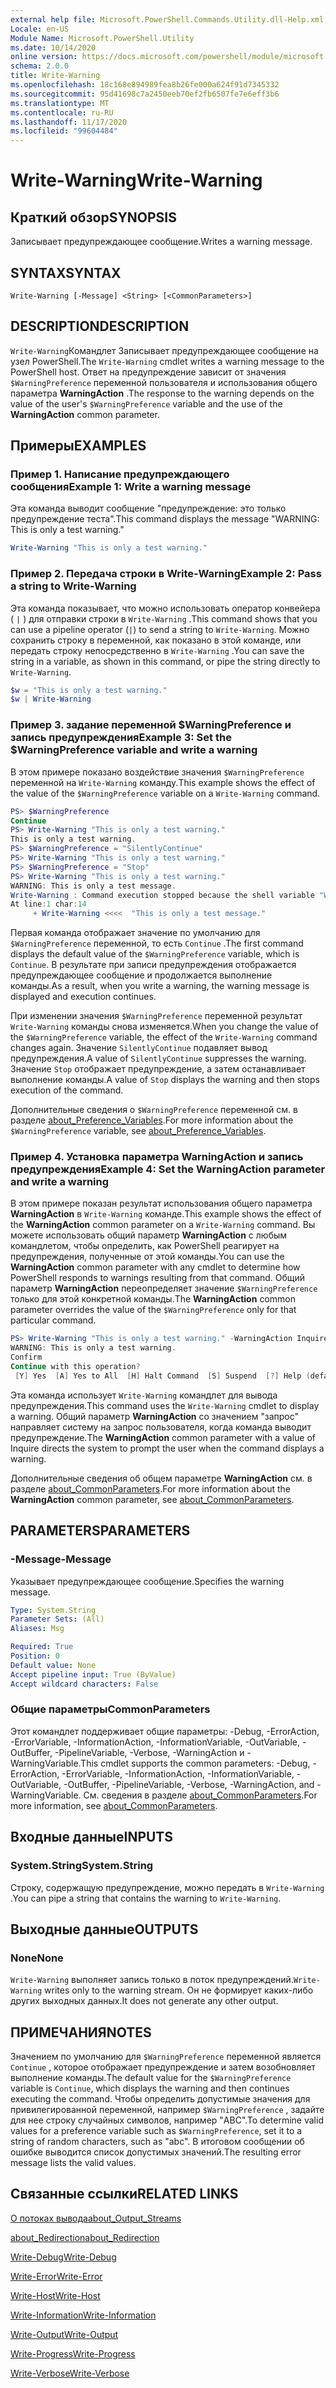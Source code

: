 ```yaml
---
external help file: Microsoft.PowerShell.Commands.Utility.dll-Help.xml
Locale: en-US
Module Name: Microsoft.PowerShell.Utility
ms.date: 10/14/2020
online version: https://docs.microsoft.com/powershell/module/microsoft.powershell.utility/write-warning?view=powershell-7.2&WT.mc_id=ps-gethelp
schema: 2.0.0
title: Write-Warning
ms.openlocfilehash: 18c168e894989fea8b26fe000a624f91d7345332
ms.sourcegitcommit: 95d41698c7a2450eeb70ef2fb6507fe7e6eff3b6
ms.translationtype: MT
ms.contentlocale: ru-RU
ms.lasthandoff: 11/17/2020
ms.locfileid: "99604484"
---
```

# <span data-ttu-id="6067e-102">Write-Warning</span><span class="sxs-lookup"><span data-stu-id="6067e-102">Write-Warning</span></span>

## <span data-ttu-id="6067e-103">Краткий обзор</span><span class="sxs-lookup"><span data-stu-id="6067e-103">SYNOPSIS</span></span>
<span data-ttu-id="6067e-104">Записывает предупреждающее сообщение.</span><span class="sxs-lookup"><span data-stu-id="6067e-104">Writes a warning message.</span></span>

## <span data-ttu-id="6067e-105">SYNTAX</span><span class="sxs-lookup"><span data-stu-id="6067e-105">SYNTAX</span></span>

```
Write-Warning [-Message] <String> [<CommonParameters>]
```

## <span data-ttu-id="6067e-106">DESCRIPTION</span><span class="sxs-lookup"><span data-stu-id="6067e-106">DESCRIPTION</span></span>

<span data-ttu-id="6067e-107">`Write-Warning`Командлет Записывает предупреждающее сообщение на узел PowerShell.</span><span class="sxs-lookup"><span data-stu-id="6067e-107">The `Write-Warning` cmdlet writes a warning message to the PowerShell host.</span></span> <span data-ttu-id="6067e-108">Ответ на предупреждение зависит от значения `$WarningPreference` переменной пользователя и использования общего параметра **WarningAction** .</span><span class="sxs-lookup"><span data-stu-id="6067e-108">The response to the warning depends on the value of the user's `$WarningPreference` variable and the use of the **WarningAction** common parameter.</span></span>

## <span data-ttu-id="6067e-109">Примеры</span><span class="sxs-lookup"><span data-stu-id="6067e-109">EXAMPLES</span></span>

### <span data-ttu-id="6067e-110">Пример 1. Написание предупреждающего сообщения</span><span class="sxs-lookup"><span data-stu-id="6067e-110">Example 1: Write a warning message</span></span>

<span data-ttu-id="6067e-111">Эта команда выводит сообщение "предупреждение: это только предупреждение теста".</span><span class="sxs-lookup"><span data-stu-id="6067e-111">This command displays the message "WARNING: This is only a test warning."</span></span>

```powershell
Write-Warning "This is only a test warning."
```

### <span data-ttu-id="6067e-112">Пример 2. Передача строки в Write-Warning</span><span class="sxs-lookup"><span data-stu-id="6067e-112">Example 2: Pass a string to Write-Warning</span></span>

<span data-ttu-id="6067e-113">Эта команда показывает, что можно использовать оператор конвейера ( `|` ) для отправки строки в `Write-Warning` .</span><span class="sxs-lookup"><span data-stu-id="6067e-113">This command shows that you can use a pipeline operator (`|`) to send a string to `Write-Warning`.</span></span>
<span data-ttu-id="6067e-114">Можно сохранить строку в переменной, как показано в этой команде, или передать строку непосредственно в `Write-Warning` .</span><span class="sxs-lookup"><span data-stu-id="6067e-114">You can save the string in a variable, as shown in this command, or pipe the string directly to `Write-Warning`.</span></span>

```powershell
$w = "This is only a test warning."
$w | Write-Warning
```

### <span data-ttu-id="6067e-115">Пример 3. задание переменной $WarningPreference и запись предупреждения</span><span class="sxs-lookup"><span data-stu-id="6067e-115">Example 3: Set the $WarningPreference variable and write a warning</span></span>

<span data-ttu-id="6067e-116">В этом примере показано воздействие значения `$WarningPreference` переменной на `Write-Warning` команду.</span><span class="sxs-lookup"><span data-stu-id="6067e-116">This example shows the effect of the value of the `$WarningPreference` variable on a `Write-Warning` command.</span></span>

```powershell
PS> $WarningPreference
Continue
PS> Write-Warning "This is only a test warning."
This is only a test warning.
PS> $WarningPreference = "SilentlyContinue"
PS> Write-Warning "This is only a test warning."
PS> $WarningPreference = "Stop"
PS> Write-Warning "This is only a test warning."
WARNING: This is only a test message.
Write-Warning : Command execution stopped because the shell variable "WarningPreference" is set to Stop.
At line:1 char:14
     + Write-Warning <<<<  "This is only a test message."
```

<span data-ttu-id="6067e-117">Первая команда отображает значение по умолчанию для `$WarningPreference` переменной, то есть `Continue` .</span><span class="sxs-lookup"><span data-stu-id="6067e-117">The first command displays the default value of the `$WarningPreference` variable, which is `Continue`.</span></span> <span data-ttu-id="6067e-118">В результате при записи предупреждения отображается предупреждающее сообщение и продолжается выполнение команды.</span><span class="sxs-lookup"><span data-stu-id="6067e-118">As a result, when you write a warning, the warning message is displayed and execution continues.</span></span>

<span data-ttu-id="6067e-119">При изменении значения `$WarningPreference` переменной результат `Write-Warning` команды снова изменяется.</span><span class="sxs-lookup"><span data-stu-id="6067e-119">When you change the value of the `$WarningPreference` variable, the effect of the `Write-Warning` command changes again.</span></span> <span data-ttu-id="6067e-120">Значение `SilentlyContinue` подавляет вывод предупреждения.</span><span class="sxs-lookup"><span data-stu-id="6067e-120">A value of `SilentlyContinue` suppresses the warning.</span></span> <span data-ttu-id="6067e-121">Значение `Stop` отображает предупреждение, а затем останавливает выполнение команды.</span><span class="sxs-lookup"><span data-stu-id="6067e-121">A value of `Stop` displays the warning and then stops execution of the command.</span></span>

<span data-ttu-id="6067e-122">Дополнительные сведения о `$WarningPreference` переменной см. в разделе [about_Preference_Variables](../Microsoft.Powershell.Core/About/about_Preference_Variables.md).</span><span class="sxs-lookup"><span data-stu-id="6067e-122">For more information about the `$WarningPreference` variable, see [about_Preference_Variables](../Microsoft.Powershell.Core/About/about_Preference_Variables.md).</span></span>

### <span data-ttu-id="6067e-123">Пример 4. Установка параметра WarningAction и запись предупреждения</span><span class="sxs-lookup"><span data-stu-id="6067e-123">Example 4: Set the WarningAction parameter and write a warning</span></span>

<span data-ttu-id="6067e-124">В этом примере показан результат использования общего параметра **WarningAction** в `Write-Warning` команде.</span><span class="sxs-lookup"><span data-stu-id="6067e-124">This example shows the effect of the **WarningAction** common parameter on a `Write-Warning` command.</span></span> <span data-ttu-id="6067e-125">Вы можете использовать общий параметр **WarningAction** с любым командлетом, чтобы определить, как PowerShell реагирует на предупреждения, полученные от этой команды.</span><span class="sxs-lookup"><span data-stu-id="6067e-125">You can use the **WarningAction** common parameter with any cmdlet to determine how PowerShell responds to warnings resulting from that command.</span></span> <span data-ttu-id="6067e-126">Общий параметр **WarningAction** переопределяет значение `$WarningPreference` только для этой конкретной команды.</span><span class="sxs-lookup"><span data-stu-id="6067e-126">The **WarningAction** common parameter overrides the value of the `$WarningPreference` only for that particular command.</span></span>

```powershell
PS> Write-Warning "This is only a test warning." -WarningAction Inquire
WARNING: This is only a test warning.
Confirm
Continue with this operation?
 [Y] Yes  [A] Yes to All  [H] Halt Command  [S] Suspend  [?] Help (default is "Y"):
```

<span data-ttu-id="6067e-127">Эта команда использует `Write-Warning` командлет для вывода предупреждения.</span><span class="sxs-lookup"><span data-stu-id="6067e-127">This command uses the `Write-Warning` cmdlet to display a warning.</span></span> <span data-ttu-id="6067e-128">Общий параметр **WarningAction** со значением "запрос" направляет систему на запрос пользователя, когда команда выводит предупреждение.</span><span class="sxs-lookup"><span data-stu-id="6067e-128">The **WarningAction** common parameter with a value of Inquire directs the system to prompt the user when the command displays a warning.</span></span>

<span data-ttu-id="6067e-129">Дополнительные сведения об общем параметре **WarningAction** см. в разделе [about_CommonParameters](../Microsoft.Powershell.Core/About/about_CommonParameters.md).</span><span class="sxs-lookup"><span data-stu-id="6067e-129">For more information about the **WarningAction** common parameter, see [about_CommonParameters](../Microsoft.Powershell.Core/About/about_CommonParameters.md).</span></span>

## <span data-ttu-id="6067e-130">PARAMETERS</span><span class="sxs-lookup"><span data-stu-id="6067e-130">PARAMETERS</span></span>

### <span data-ttu-id="6067e-131">-Message</span><span class="sxs-lookup"><span data-stu-id="6067e-131">-Message</span></span>
<span data-ttu-id="6067e-132">Указывает предупреждающее сообщение.</span><span class="sxs-lookup"><span data-stu-id="6067e-132">Specifies the warning message.</span></span>

```yaml
Type: System.String
Parameter Sets: (All)
Aliases: Msg

Required: True
Position: 0
Default value: None
Accept pipeline input: True (ByValue)
Accept wildcard characters: False
```

### <span data-ttu-id="6067e-133">Общие параметры</span><span class="sxs-lookup"><span data-stu-id="6067e-133">CommonParameters</span></span>

<span data-ttu-id="6067e-134">Этот командлет поддерживает общие параметры: -Debug, -ErrorAction, -ErrorVariable, -InformationAction, -InformationVariable, -OutVariable, -OutBuffer, -PipelineVariable, -Verbose, -WarningAction и -WarningVariable.</span><span class="sxs-lookup"><span data-stu-id="6067e-134">This cmdlet supports the common parameters: -Debug, -ErrorAction, -ErrorVariable, -InformationAction, -InformationVariable, -OutVariable, -OutBuffer, -PipelineVariable, -Verbose, -WarningAction, and -WarningVariable.</span></span> <span data-ttu-id="6067e-135">См. сведения в разделе [about_CommonParameters](https://go.microsoft.com/fwlink/?LinkID=113216).</span><span class="sxs-lookup"><span data-stu-id="6067e-135">For more information, see [about_CommonParameters](https://go.microsoft.com/fwlink/?LinkID=113216).</span></span>

## <span data-ttu-id="6067e-136">Входные данные</span><span class="sxs-lookup"><span data-stu-id="6067e-136">INPUTS</span></span>

### <span data-ttu-id="6067e-137">System.String</span><span class="sxs-lookup"><span data-stu-id="6067e-137">System.String</span></span>

<span data-ttu-id="6067e-138">Строку, содержащую предупреждение, можно передать в `Write-Warning` .</span><span class="sxs-lookup"><span data-stu-id="6067e-138">You can pipe a string that contains the warning to `Write-Warning`.</span></span>

## <span data-ttu-id="6067e-139">Выходные данные</span><span class="sxs-lookup"><span data-stu-id="6067e-139">OUTPUTS</span></span>

### <span data-ttu-id="6067e-140">None</span><span class="sxs-lookup"><span data-stu-id="6067e-140">None</span></span>

<span data-ttu-id="6067e-141">`Write-Warning` выполняет запись только в поток предупреждений.</span><span class="sxs-lookup"><span data-stu-id="6067e-141">`Write-Warning` writes only to the warning stream.</span></span> <span data-ttu-id="6067e-142">Он не формирует каких-либо других выходных данных.</span><span class="sxs-lookup"><span data-stu-id="6067e-142">It does not generate any other output.</span></span>

## <span data-ttu-id="6067e-143">ПРИМЕЧАНИЯ</span><span class="sxs-lookup"><span data-stu-id="6067e-143">NOTES</span></span>

<span data-ttu-id="6067e-144">Значением по умолчанию для `$WarningPreference` переменной является `Continue` , которое отображает предупреждение и затем возобновляет выполнение команды.</span><span class="sxs-lookup"><span data-stu-id="6067e-144">The default value for the `$WarningPreference` variable is `Continue`, which displays the warning and then continues executing the command.</span></span> <span data-ttu-id="6067e-145">Чтобы определить допустимые значения для привилегированной переменной, например `$WarningPreference` , задайте для нее строку случайных символов, например "ABC".</span><span class="sxs-lookup"><span data-stu-id="6067e-145">To determine valid values for a preference variable such as `$WarningPreference`, set it to a string of random characters, such as "abc".</span></span> <span data-ttu-id="6067e-146">В итоговом сообщении об ошибке выводится список допустимых значений.</span><span class="sxs-lookup"><span data-stu-id="6067e-146">The resulting error message lists the valid values.</span></span>

## <span data-ttu-id="6067e-147">Связанные ссылки</span><span class="sxs-lookup"><span data-stu-id="6067e-147">RELATED LINKS</span></span>

[<span data-ttu-id="6067e-148">О потоках вывода</span><span class="sxs-lookup"><span data-stu-id="6067e-148">about_Output_Streams</span></span>](../Microsoft.PowerShell.Core/About/about_Output_Streams.md)

[<span data-ttu-id="6067e-149">about_Redirection</span><span class="sxs-lookup"><span data-stu-id="6067e-149">about_Redirection</span></span>](../Microsoft.PowerShell.Core/About/about_Redirection.md)

[<span data-ttu-id="6067e-150">Write-Debug</span><span class="sxs-lookup"><span data-stu-id="6067e-150">Write-Debug</span></span>](Write-Debug.md)

[<span data-ttu-id="6067e-151">Write-Error</span><span class="sxs-lookup"><span data-stu-id="6067e-151">Write-Error</span></span>](Write-Error.md)

[<span data-ttu-id="6067e-152">Write-Host</span><span class="sxs-lookup"><span data-stu-id="6067e-152">Write-Host</span></span>](Write-Host.md)

[<span data-ttu-id="6067e-153">Write-Information</span><span class="sxs-lookup"><span data-stu-id="6067e-153">Write-Information</span></span>](Write-Information.md)

[<span data-ttu-id="6067e-154">Write-Output</span><span class="sxs-lookup"><span data-stu-id="6067e-154">Write-Output</span></span>](Write-Output.md)

[<span data-ttu-id="6067e-155">Write-Progress</span><span class="sxs-lookup"><span data-stu-id="6067e-155">Write-Progress</span></span>](Write-Progress.md)

[<span data-ttu-id="6067e-156">Write-Verbose</span><span class="sxs-lookup"><span data-stu-id="6067e-156">Write-Verbose</span></span>](Write-Verbose.md)
